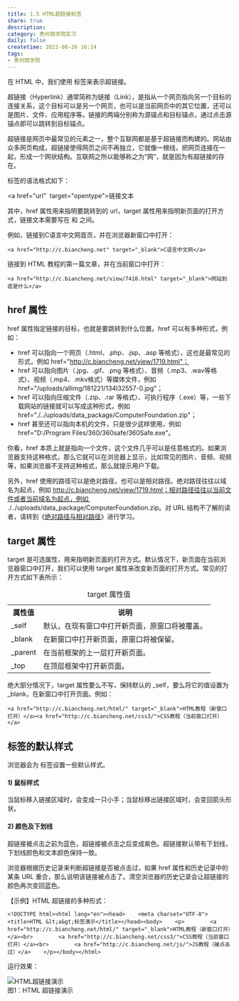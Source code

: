 ```yaml
---
title: 1.5 HTML超链接标签
share: true
description:  
category: 贵州商学院实习
daily: false
createtime: 2022-06-26 16:14
tags:
- 贵州商学院
---
```

在 HTML 中，我们使用 <a> 标签来表示超链接。

超链接（Hyperlink）通常简称为链接（Link），是指从一个网页指向另一个目标的连接关系，这个目标可以是另一个网页，也可以是当前网页中的其它位置，还可以是图片、文件、应用程序等。链接的两端分别称为源锚点和目标锚点，通过点击源锚点即可以跳转到目标锚点。

超链接是网页中最常见的元素之一，整个互联网都是基于超链接而构建的。网站由众多网页构成，超链接使得网页之间不再独立，它就像一根线，把网页连接在一起，形成一个网状结构。互联网之所以能够称之为“网”，就是因为有超链接的存在。

<a> 标签的语法格式如下：

<a href="url"  target="opentype">链接文本</a>

其中，href 属性用来指明要跳转到的 url，target 属性用来指明新页面的打开方式，链接文本需要写在 <a> 和 </a> 之间。

例如，链接到C语言中文网首页，并在浏览器新窗口中打开：

```
<a href="http://c.biancheng.net" target="_blank">C语言中文网</a>
```

链接到 HTML 教程的第一篇文章，并在当前窗口中打开：

```
<a href="http://c.biancheng.net/view/7410.html" target="_blank">网站到底是什么</a>
```

## href 属性

href 属性指定链接的目标，也就是要跳转到什么位置。href 可以有多种形式，例如：

-   href 可以指向一个网页（.html、.php、.jsp、.asp 等格式），这也是最常见的形式，例如 href="http://c.biancheng.net/view/1719.html"；
-   href 可以指向图片（.jpg、.gif、.png 等格式）、音频（.mp3、.wav等格式）、视频（.mp4、.mkv格式）等媒体文件，例如 href="/uploads/allimg/181221/134I32557-0.jpg"；
-   href 可以指向压缩文件（.zip、.rar 等格式）、可执行程序（.exe）等，一些下载网站的链接就可以写成这种形式，例如 href="./../uploads/data\_package/ComputerFoundation.zip"；
-   href 甚至还可以指向本机的文件，只是很少这样使用，例如 href="D:/Program Files/360/360safe/360Safe.exe"。

你看，href 本质上就是指向一个文件，这个文件几乎可以是任意格式的。如果浏览器支持这种格式，那么它就可以在浏览器上显示，比如常见的图片、音频、视频等，如果浏览器不支持这种格式，那么就提示用户下载。

另外，href 使用的路径可以是绝对路径，也可以是相对路径。绝对路径往往以域名为起点，例如 http://c.biancheng.net/view/1719.html；相对路径往往以当前文件或者当前域名为起点，例如  ./../uploads/data\_package/ComputerFoundation.zip。对 URL 结构不了解的读者，请转到《[绝对路径与相对路径](http://c.biancheng.net/view/7538.html)》进行学习。

## target 属性

target 是可选属性，用来指明新页面的打开方式。默认情况下，新页面在当前浏览器窗口中打开，我们可以使用 target 属性来改变新页面的打开方式。常见的打开方式如下表所示：

<table><caption>target 属性值</caption><tbody><tr><th>属性值</th><th>说明</th></tr><tr><td>_self</td><td>默认，在现有窗口中打开新页面，原窗口将被覆盖。</td></tr><tr><td>_blank</td><td>在新窗口中打开新页面，原窗口将被保留。</td></tr><tr><td>_parent</td><td>在当前框架的上一层打开新页面。</td></tr><tr><td>_top</td><td>在顶层框架中打开新页面。</td></tr></tbody></table>

绝大部分情况下，target 属性要么不写，保持默认的 \_self，要么将它的值设置为 \_blank，在新窗口中打开页面。例如：

```
<a href="http://c.biancheng.net/html/" target="_blank">HTML教程（新窗口打开）</a><a href="http://c.biancheng.net/css3/">CSS教程（当前窗口打开）</a>
```

## <a> 标签的默认样式

浏览器会为 <a> 标签设置一些默认样式。

#### 1) 鼠标样式

当鼠标移入链接区域时，会变成一只小手；当鼠标移出链接区域时，会变回箭头形状。

#### 2) 颜色及下划线

超链接被点击之前为蓝色，超链接被点击之后变成紫色。超链接默认带有下划线，下划线颜色和文本颜色保持一致。 

浏览器根据历史记录来判断超链接是否被点击过，如果 href 属性和历史记录中的某条 URL 重合，那么说明该链接被点击了。清空浏览器的历史记录会让超链接的颜色再次变回蓝色。

【示例】HTML 超链接的多种形式：

```
<!DOCTYPE html><html lang="en"><head>    <meta charset="UTF-8">    <title>HTML &lt;a&gt;标签演示</title></head><body>    <p>        <a href="http://c.biancheng.net/html/" target="_blank">HTML教程（新窗口打开）</a><br>        <a href="http://c.biancheng.net/css3/">CSS教程（当前窗口打开）</a><br>        <a href="http://c.biancheng.net/js/">JS教程（被点击过）</a>    </p></body></html>
```

运行效果：

![HTML超链接演示](http://c.biancheng.net/uploads/allimg/210929/1-21092Z9442V60.png)  
图1：HTML 超链接演示